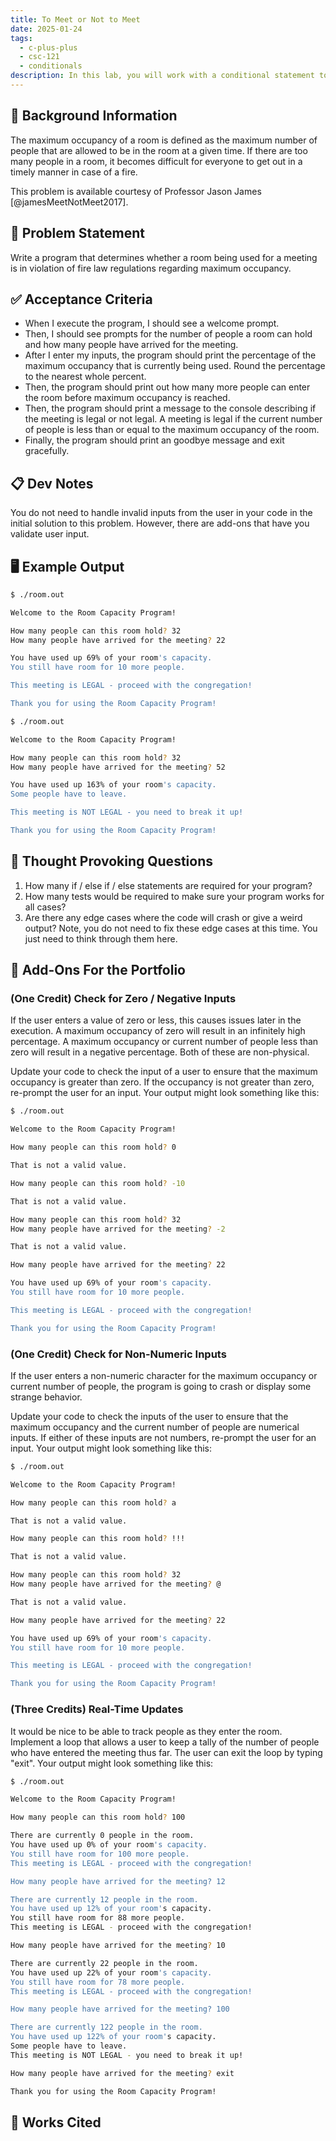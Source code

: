 ```yaml
---
title: To Meet or Not to Meet
date: 2025-01-24
tags:
  - c-plus-plus
  - csc-121
  - conditionals
description: In this lab, you will work with a conditional statement to determine what message gets printed to the console.
---
```


## 🔖 Background Information

The maximum occupancy of a room is defined as the maximum number of people that are allowed to be in the room at a given time. If there are too many people in a room, it becomes difficult for everyone to get out in a timely manner in case of a fire.

This problem is available courtesy of Professor Jason James [@jamesMeetNotMeet2017].

## 🎯 Problem Statement

Write a program that determines whether a room being used for a meeting is in violation of fire law regulations regarding maximum occupancy.

## ✅ Acceptance Criteria

* When I execute the program, I should see a welcome prompt.
* Then, I should see prompts for the number of people a room can hold and how many people have arrived for the meeting.
* After I enter my inputs, the program should print the percentage of the maximum occupancy that is currently being used. Round the percentage to the nearest whole percent.
* Then, the program should print out how many more people can enter the room before maximum occupancy is reached.
* Then, the program should print a message to the console describing if the meeting is legal or not legal. A meeting is legal if the current number of people is less than or equal to the maximum occupancy of the room.
* Finally, the program should print an goodbye message and exit gracefully.

## 📋 Dev Notes

You do not need to handle invalid inputs from the user in your code in the initial solution to this problem. However, there are add-ons that have you validate user input.

## 🖥️ Example Output

```bash
$ ./room.out

Welcome to the Room Capacity Program!

How many people can this room hold? 32
How many people have arrived for the meeting? 22

You have used up 69% of your room's capacity.
You still have room for 10 more people.

This meeting is LEGAL - proceed with the congregation!

Thank you for using the Room Capacity Program!
```

```bash
$ ./room.out

Welcome to the Room Capacity Program!

How many people can this room hold? 32
How many people have arrived for the meeting? 52

You have used up 163% of your room's capacity.
Some people have to leave.

This meeting is NOT LEGAL - you need to break it up!

Thank you for using the Room Capacity Program!
```

## 📝 Thought Provoking Questions

1. How many if / else if / else statements are required for your program?
2. How many tests would be required to make sure your program works for all cases?
3. Are there any edge cases where the code will crash or give a weird output? Note, you do not need to fix these edge cases at this time. You just need to think through them here.

## 💼 Add-Ons For the Portfolio

### (One Credit) Check for Zero / Negative Inputs

If the user enters a value of zero or less, this causes issues later in the execution. A maximum occupancy of zero will result in an infinitely high percentage. A maximum occupancy or current number of people less than zero will result in a negative percentage. Both of these are non-physical.

Update your code to check the input of a user to ensure that the maximum occupancy is greater than zero. If the occupancy is not greater than zero, re-prompt the user for an input. Your output might look something like this:

```bash
$ ./room.out

Welcome to the Room Capacity Program!

How many people can this room hold? 0

That is not a valid value.

How many people can this room hold? -10

That is not a valid value.

How many people can this room hold? 32
How many people have arrived for the meeting? -2

That is not a valid value.

How many people have arrived for the meeting? 22

You have used up 69% of your room's capacity.
You still have room for 10 more people.

This meeting is LEGAL - proceed with the congregation!

Thank you for using the Room Capacity Program!
```

### (One Credit) Check for Non-Numeric Inputs

If the user enters a non-numeric character for the maximum occupancy or current number of people, the program is going to crash or display some strange behavior.

Update your code to check the inputs of the user to ensure that the maximum occupancy and the current number of people are numerical inputs. If either of these inputs are not numbers, re-prompt the user for an input. Your output might look something like this:

```bash
$ ./room.out

Welcome to the Room Capacity Program!

How many people can this room hold? a

That is not a valid value.

How many people can this room hold? !!!

That is not a valid value.

How many people can this room hold? 32
How many people have arrived for the meeting? @

That is not a valid value.

How many people have arrived for the meeting? 22

You have used up 69% of your room's capacity.
You still have room for 10 more people.

This meeting is LEGAL - proceed with the congregation!

Thank you for using the Room Capacity Program!
```

### (Three Credits) Real-Time Updates

It would be nice to be able to track people as they enter the room. Implement a loop that allows a user to keep a tally of the number of people who have entered the meeting thus far. The user can exit the loop by typing "exit". Your output might look something like this:

```bash
$ ./room.out

Welcome to the Room Capacity Program!

How many people can this room hold? 100

There are currently 0 people in the room.
You have used up 0% of your room's capacity.
You still have room for 100 more people.
This meeting is LEGAL - proceed with the congregation!

How many people have arrived for the meeting? 12

There are currently 12 people in the room.
You have used up 12% of your room's capacity.
You still have room for 88 more people.
This meeting is LEGAL - proceed with the congregation!

How many people have arrived for the meeting? 10

There are currently 22 people in the room.
You have used up 22% of your room's capacity.
You still have room for 78 more people.
This meeting is LEGAL - proceed with the congregation!

How many people have arrived for the meeting? 100

There are currently 122 people in the room.
You have used up 122% of your room's capacity.
Some people have to leave.
This meeting is NOT LEGAL - you need to break it up!

How many people have arrived for the meeting? exit

Thank you for using the Room Capacity Program!
```

## 📘 Works Cited

[//]: <> (This is a placeholder for where the Works Cited will be rendered for this page.)
